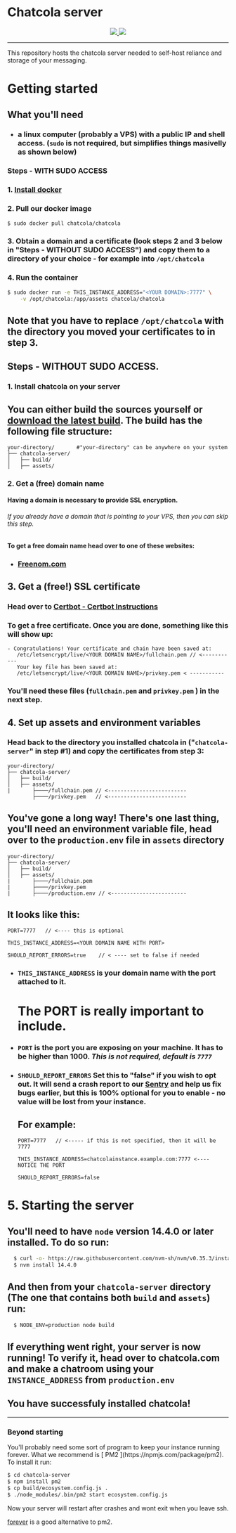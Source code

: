 # Chatcola server

  <p align="center">
    <a href="https://hub.docker.com/repository/docker/chatcola/chatcola" alt="Docker image">
        <img src="https://img.shields.io/docker/automated/chatcola/chatcola" />
    </a>
    <a href="https://hub.docker.com/repository/docker/chatcola/chatcola" alt="Docker image">
        <img src="https://img.shields.io/docker/cloud/build/chatcola/chatcola" />
    </a>
</p>

---


This repository hosts the chatcola server needed to self-host reliance and storage of your messaging.

# Getting started

## What you'll need

* ### a linux computer (probably a VPS) with a public IP and shell access. (`sudo` is not required, but simplifies things masivelly as shown below)

### Steps - WITH SUDO ACCESS

### 1. [ Install docker ](https://docs.docker.com/get-docker/)

### 2. Pull our docker image

```bash
$ sudo docker pull chatcola/chatcola
```

### 3. Obtain a domain and a certificate (look steps 2 and 3 below in "Steps - WITHOUT SUDO ACCESS") and copy them to a directory of your choice - for example into `/opt/chatcola`

### 4. Run the container

```bash
$ sudo docker run -e THIS_INSTANCE_ADDRESS="<YOUR DOMAIN>:7777" \
    -v /opt/chatcola:/app/assets chatcola/chatcola
```

## Note that you have to replace `/opt/chatcola` with the directory you moved your certificates to in step 3.

## Steps - WITHOUT SUDO ACCESS.

### 1. Install chatcola on your server

## You can either build the sources yourself or [download the latest build](https://github.com/chatcola-com/chatcola/). The build has the following file structure:

```filesystem
your-directory/       #"your-directory" can be anywhere on your system
├── chatcola-server/
│   ├── build/
│   ├── assets/
```

### 2. Get a (free) domain name

#### Having a domain is necessary to provide SSL encryption.

###### If you already have a domain that is pointing to your VPS, then you can skip this step.

#### To get a free domain name head over to one of these websites:

* ### [Freenom.com](https://www.freenom.com/en/index.html?lang=en)

## 3. Get a (free!) SSL certificate

### Head over to [Certbot - Certbot Instructions](https://certbot.eff.org/instructions)

### To get a free certificate. Once you are done, something like this will show up:

```textile
- Congratulations! Your certificate and chain have been saved at:
   /etc/letsencrypt/live/<YOUR DOMAIN NAME>/fullchain.pem // <-----------
   Your key file has been saved at:
   /etc/letsencrypt/live/<YOUR DOMAIN NAME>/privkey.pem < -----------
```

### You'll need these files (`fullchain.pem` and `privkey.pem` ) in the next step.

## 4. Set up assets and environment variables

### Head back to the directory you installed chatcola in  ("`chatcola-server`" in step #1) and copy the certificates from step 3:

```filesystem
your-directory/
├── chatcola-server/
│   ├── build/
│   ├── assets/
|       ├────/fullchain.pem // <-------------------------
        ├────/privkey.pem   // <-------------------------
```

## You've gone a long way! There's one last thing, you'll need an environment variable file, head over to the `production.env` file in `assets` directory

```filesystem
your-directory/
├── chatcola-server/
│   ├── build/
│   ├── assets/
|       ├────/fullchain.pem
|       ├────/privkey.pem
|       ├────/production.env // <------------------------
```

## It looks like this:

```env
PORT=7777   // <---- this is optional

THIS_INSTANCE_ADDRESS=<YOUR DOMAIN NAME WITH PORT>

SHOULD_REPORT_ERRORS=true    // < ---- set to false if needed
```

* ### `THIS_INSTANCE_ADDRESS`  is your domain name with the port attached to it.
  
  # __**The PORT is really important to include.**__

* ### `PORT` is the port you are exposing on your machine. It has to be higher than 1000. *This is not required, default is `7777`*

* ### `SHOULD_REPORT_ERRORS` Set this to "false" if you wish to opt out. It will send a crash report to our [Sentry](https://github.com/getsentry/sentry) and help us fix bugs earlier, but this is 100% optional for you to enable - no value will be lost from your instance.
  
  ## For example:
  
  ```env
  PORT=7777   // <----- if this is not specified, then it will be 7777
  
  THIS_INSTANCE_ADDRESS=chatcolainstance.example.com:7777 <---- NOTICE THE PORT
  
  SHOULD_REPORT_ERRORS=false
  ```

# 5. Starting the server

## You'll need to have `node` version 14.4.0 or later installed. To do so run:

```bash
  $ curl -o- https://raw.githubusercontent.com/nvm-sh/nvm/v0.35.3/install.sh | bash
  $ nvm install 14.4.0
```

## And then from your `chatcola-server` directory (The one that contains both `build` and `assets`) run:

```bash
  $ NODE_ENV=production node build
```

## If everything went right, your server is now running! To verify it, head over to chatcola.com and make a chatroom using your `INSTANCE_ADDRESS` from `production.env`

## __You have successfuly installed chatcola!__

  ---

### Beyond starting

<p>You'll probably need some sort of program to keep your instance running forever. What we recommend is [ PM2 ](https://npmjs.com/package/pm2). To install it run:

```bash
$ cd chatcola-server
$ npm install pm2
$ cp build/ecosystem.config.js .
$ ./node_modules/.bin/pm2 start ecosystem.config.js
```

Now your server will restart after crashes and wont exit when you leave ssh.

[forever](https://www.npmjs.com/package/forever) is a good alternative to pm2. 

</p>
